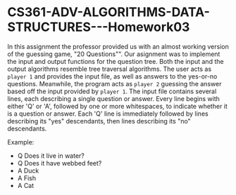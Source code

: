 # CS361-ADV-ALGORITHMS-DATA-STRUCTURES---Homework03

In this assignment the professor provided us with an almost working version of the guessing game, "20 Questions"". Our asignment was to implement the input and output functions for the question tree. Both the input and the output algorithms resemble tree traversal algorithms. The user acts as `player 1` and provides the input file, as well as answers to the yes-or-no questions. Meanwhile, the program acts as `player 2` guessing the answer based off the input provided by `player 1`. The input file contains several lines, each describing a single question or answer. Every line begins with either 'Q' or 'A', followed by one or more whitespaces, to indicate whether it is a question or answer. Each 'Q' line is immediately followed by lines describing its "yes" descendants, then lines describing its "no" descendants.

Example:
* Q Does it live in water?
* Q Does it have webbed feet?
* A Duck
* A Fish
* A Cat
